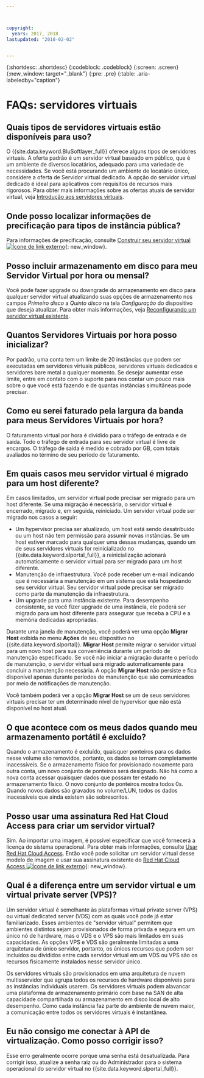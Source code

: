 ```yaml
---



copyright:
  years: 2017, 2018
lastupdated: "2018-02-02"


---
```


{:shortdesc: .shortdesc}
{:codeblock: .codeblock}
{:screen: .screen}
{:new_window: target="_blank"}
{:pre: .pre}
{:table: .aria-labeledby="caption"}


# FAQs: servidores virtuais  

## Quais tipos de servidores virtuais estão disponíveis para uso?
O {{site.data.keyword.BluSoftlayer_full}} oferece alguns tipos de servidores virtuais. A oferta padrão é um servidor virtual baseado em público, que é um ambiente de diversos locatários, adequado para uma variedade de necessidades. Se você está procurando um ambiente de locatário único, considere a oferta de Servidor virtual dedicado. A opção do servidor virtual dedicado é ideal para aplicativos com requisitos de recursos mais rigorosos. Para obter mais informações sobre as ofertas atuais de servidor virtual, veja [Introdução aos servidores virtuais](../vsi/vsi_index.html).

## Onde posso localizar informações de precificação para tipos de instância pública?
Para informações de precificação, consulte [Construir seu servidor virtual ![Ícone de link externo](../icons/launch-glyph.svg "Ícone de link externo")](https://www.ibm.com/cloud-computing/bluemix/virtual-servers){: new_window}.

## Posso incluir armazenamento em disco para meu Servidor Virtual por hora ou mensal?
Você pode fazer upgrade ou downgrade do armazenamento em disco para qualquer servidor virtual atualizando suas opções de armazenamento nos campos *Primeiro disco* a *Quinto disco* na tela *Configuração* do dispositivo que deseja atualizar. Para obter mais informações, veja [Reconfigurando um servidor virtual existente](../vsi/vsi_reconfigure.html).

## Quantos Servidores Virtuais por hora posso inicializar?

Por padrão, uma conta tem um limite de 20 instâncias que podem ser executadas em servidores virtuais públicos, servidores virtuais dedicados e servidores bare metal a qualquer momento.  Se desejar aumentar esse limite, entre em contato com o suporte para nos contar um pouco mais sobre o que você está fazendo e de quantas instâncias simultâneas pode precisar.

## Como eu serei faturado pela largura da banda para meus Servidores Virtuais por hora?

O faturamento virtual por hora é dividido para o tráfego de entrada e de saída. Todo o tráfego de entrada para seu servidor virtual é livre de encargos. O tráfego de saída é medido e cobrado por GB, com totais avaliados no término de seu período de faturamento.

## Em quais casos meu servidor virtual é migrado para um host diferente?

Em casos limitados, um servidor virtual pode precisar ser migrado para um host diferente. Se uma migração é necessária, o servidor virtual é encerrado, migrado e, em seguida, reiniciado. Um servidor virtual pode ser migrado nos casos a seguir:

* Um hypervisor precisa ser atualizado, um host está sendo desatribuído ou um host não tem permissão para assumir novas instâncias. Se um host estiver marcado para qualquer uma dessas mudanças, quando um de seus servidores virtuais for reinicializado no {{site.data.keyword.slportal_full}}, a reinicialização acionará automaticamente o servidor virtual para ser migrado para um host diferente.
* Manutenção de infraestrutura. Você pode receber um e-mail indicando que é necessária a manutenção em um sistema que está hospedando seu servidor virtual. Seu servidor virtual pode precisar ser migrado como parte da manutenção da infraestrutura.
* Um upgrade para uma instância existente. Para desempenho consistente, se você fizer upgrade de uma instância, ele poderá ser migrado para um host diferente para assegurar que receba a CPU e a memória dedicadas apropriadas.

Durante uma janela de manutenção, você poderá ver uma opção **Migrar Host** exibida no menu **Ações** de seu dispositivo no {{site.data.keyword.slportal}}. **Migrar Host** permite migrar o servidor virtual para um novo host para sua conveniência durante um período de manutenção especificado. Se você não iniciar a migração durante o período de manutenção, o servidor virtual será migrado automaticamente para concluir a manutenção necessária. A opção **Migrar Host** não persiste e fica disponível apenas durante períodos de manutenção que são comunicados por meio de notificações de manutenção.

Você também poderá ver a opção **Migrar Host** se um de seus servidores virtuais precisar ter um determinado nível de hypervisor que não está disponível no host atual.

## O que acontece com os meus dados quando meu armazenamento portátil é excluído?

Quando o armazenamento é excluído, quaisquer ponteiros para os dados nesse volume são removidos, portanto, os dados se tornam completamente inacessíveis. Se o armazenamento físico for provisionado novamente para outra conta, um novo conjunto de ponteiros será designado. Não há como a nova conta acessar quaisquer dados que possam ter estado no armazenamento físico. O novo conjunto de ponteiros mostra todos 0s. Quando novos dados são gravados no volume/LUN, todos os dados inacessíveis que ainda existem são sobrescritos.

## Posso usar uma assinatura Red Hat Cloud Access para criar um servidor virtual?

Sim. Ao importar uma imagem, é possível especificar que você fornecerá a licença do sistema operacional. Para obter mais informações, consulte [Usar Red Hat Cloud Access](../infrastructure/image-templates/use-red-hat-cloud-access.html). Então você pode solicitar um servidor virtual desse modelo de imagem e usar sua assinatura existente do [Red Hat Cloud Access ![Ícone de link externo](../icons/launch-glyph.svg "Ícon de link externo")](https://www.redhat.com/en/technologies/cloud-computing/cloud-access){: new_window}.

## Qual é a diferença entre um servidor virtual e um virtual private server (VPS)?

Um servidor virtual é semelhante às plataformas virtual private server (VPS) ou virtual dedicated server (VDS) com as quais você pode já estar familiarizado. Esses ambientes de "servidor virtual" permitem que ambientes distintos sejam provisionados de forma privada e segura em um único nó de hardware, mas o VDS e o VPS são mais limitados em suas capacidades. As opções VPS e VDS são geralmente limitadas a uma arquitetura de único servidor, portanto, os únicos recursos que podem ser incluídos ou divididos entre cada servidor virtual em um VDS ou VPS são os recursos fisicamente instalados nesse servidor único.

Os servidores virtuais são provisionados em uma arquitetura de nuvem multisservidor que agrupa todos os recursos de hardware disponíveis para as instâncias individuais usarem. Os servidores virtuais podem alavancar uma plataforma de armazenamento primário com base na SAN de alta capacidade compartilhada ou armazenamento em disco local de alto desempenho. Como cada instância faz parte do ambiente de nuvem maior, a comunicação entre todos os servidores virtuais é instantânea.

## Eu não consigo me conectar à API de virtualização. Como posso corrigir isso?

Esse erro geralmente ocorre porque uma senha está desatualizada. Para corrigir isso, atualize a senha raiz ou do Administrador para o sistema operacional do servidor virtual no {{site.data.keyword.slportal_full}}.
